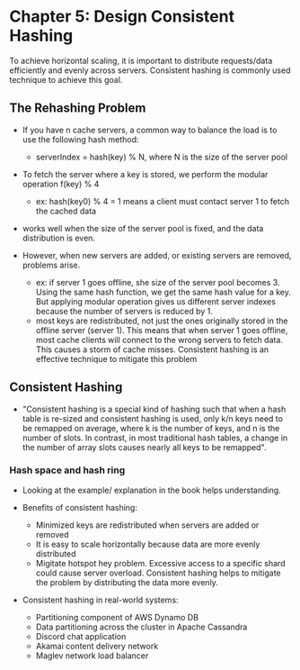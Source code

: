 # Chapter 5: Design Consistent Hashing

To achieve horizontal scaling, it is important to distribute requests/data efficiently and evenly across servers. Consistent hashing is commonly used technique to achieve this goal.

## The Rehashing Problem

- If you have n cache servers, a common way to balance the load is to use the following hash method:
    - serverIndex = hash(key) % N, where N is the size of the server pool

- To fetch the server where a key is stored, we perform the modular operation f(key) % 4
    - ex: hash(key0) % 4 = 1 means a client must contact server 1 to fetch the cached data

- works well when the size of the server pool is fixed, and the data distribution is even. 
- However, when new servers are added, or existing servers are removed, problems arise.
    - ex: if server 1 goes offline, she size of the server pool becomes 3. Using the same hash function, we get the same hash value for a key. But applying modular operation gives us different server indexes because the number of servers is reduced by 1. 
    - most keys are redistributed, not just the ones originally stored in the offline server (server 1). This means that when server 1 goes offline, most cache clients will connect to the wrong servers to fetch data. This causes a storm of cache misses. Consistent hashing is an effective technique to mitigate this problem

## Consistent Hashing

- "Consistent hashing is a special kind of hashing such that when a hash table is re-sized and consistent hashing is used, only k/n keys need to be remapped on average, where k is the number of keys, and n is the number of slots. In contrast, in most traditional hash tables, a change in the number of array slots causes nearly all keys to be remapped".

### Hash space and hash ring
- Looking at the example/ explanation in the book helps understanding.

- Benefits of consistent hashing:
    - Minimized keys are redistributed when servers are added or removed
    - It is easy to scale horizontally because data are more evenly distributed
    - Migitate hotspot hey problem. Excessive access to a specific shard could cause server overload. Consistent hashing helps to mitigate the problem by distributing the data more evenly. 

- Consistent hashing in real-world systems:
    - Partitioning component of AWS Dynamo DB
    - Data partitioning across the cluster in Apache Cassandra
    - Discord chat application
    - Akamai content delivery network
    - Maglev network load balancer